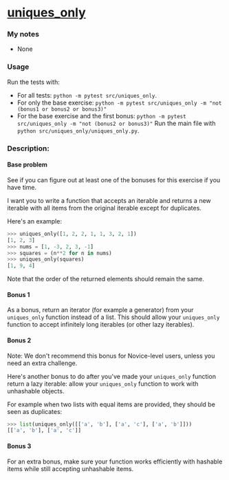 # [uniques_only](https://www.pythonmorsels.com/exercises/b684cd595ca745398131f2252ca13064)

### My notes
- None


### Usage
Run the tests with:
- For all tests: `python -m pytest src/uniques_only`.
- For only the base exercise: `python -m pytest src/uniques_only -m "not (bonus1 or bonus2 or bonus3)"`
- For the base exercise and the first bonus: `python -m pytest src/uniques_only -m "not (bonus2 or bonus3)"`
Run the main file with `python src/uniques_only/uniques_only.py`.

### Description:
#### Base problem
See if you can figure out at least one of the bonuses for this exercise if you have time.

I want you to write a function that accepts an iterable and returns a new iterable with all items from the original iterable except for duplicates.

Here's an example:

```python
>>> uniques_only([1, 2, 2, 1, 1, 3, 2, 1])
[1, 2, 3]
>>> nums = [1, -3, 2, 3, -1]
>>> squares = (n**2 for n in nums)
>>> uniques_only(squares)
[1, 9, 4]
```
Note that the order of the returned elements should remain the same.

#### Bonus 1

As a bonus, return an iterator (for example a generator) from your `uniques_only` function instead of a list. This should allow your `uniques_only` function to accept infinitely long iterables (or other lazy iterables).

#### Bonus 2
Note: We don't recommend this bonus for Novice-level users, unless you need an extra challenge.

Here's another bonus to do after you've made your `uniques_only` function return a lazy iterable: allow your `uniques_only` function to work with unhashable objects.

For example when two lists with equal items are provided, they should be seen as duplicates:

```python
>>> list(uniques_only([['a', 'b'], ['a', 'c'], ['a', 'b']]))
[['a', 'b'], ['a', 'c']]
```

#### Bonus 3
For an extra bonus, make sure your function works efficiently with hashable items while still accepting unhashable items.

